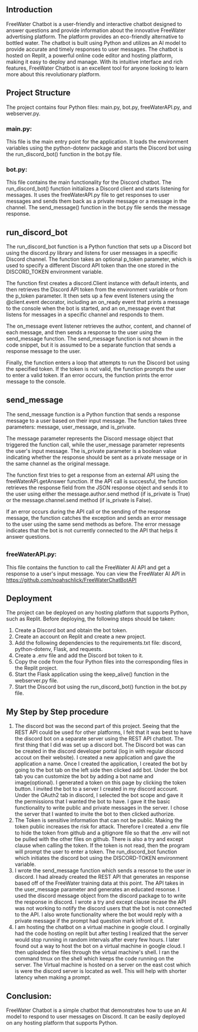 ## Introduction

FreeWater Chatbot is a user-friendly and interactive chatbot designed to answer questions and provide information about the innovative FreeWater advertising platform. The platform provides an eco-friendly alternative to bottled water. The chatbot is built using Python and utilizes an AI model to provide accurate and timely responses to user messages. The chatbot is hosted on Replit, a powerful online code editor and hosting platform, making it easy to deploy and manage. With its intuitive interface and rich features, FreeWater Chatbot is an excellent tool for anyone looking to learn more about this revolutionary platform.
## Project Structure
The project contains four Python files: main.py, bot.py, freeWaterAPI.py, and webserver.py.
### main.py:
This file is the main entry point for the application. It loads the environment variables using the python-dotenv package and starts the Discord bot using the run_discord_bot() function in the bot.py file.
### bot.py:
This file contains the main functionality for the Discord chatbot. The run_discord_bot() function initializes a Discord client and starts listening for messages. It uses the freeWaterAPI.py file to get responses to user messages and sends them back as a private message or a message in the channel. The send_message() function in the bot.py file sends the message response.

## run_discord_bot
The run_discord_bot function is a Python function that sets up a Discord bot using the discord.py library and listens for user messages in a specific Discord channel. The function takes an optional p_token parameter, which is used to specify a different Discord API token than the one stored in the DISCORD_TOKEN environment variable.

The function first creates a discord.Client instance with default intents, and then retrieves the Discord API token from the environment variable or from the p_token parameter. It then sets up a few event listeners using the @client.event decorator, including an on_ready event that prints a message to the console when the bot is started, and an on_message event that listens for messages in a specific channel and responds to them.

The on_message event listener retrieves the author, content, and channel of each message, and then sends a response to the user using the send_message function. The send_message function is not shown in the code snippet, but it is assumed to be a separate function that sends a response message to the user.

Finally, the function enters a loop that attempts to run the Discord bot using the specified token. If the token is not valid, the function prompts the user to enter a valid token. If an error occurs, the function prints the error message to the console.

## send_message
The send_message function is a Python function that sends a response message to a user based on their input message. The function takes three parameters: message, user_message, and is_private.

The message parameter represents the Discord message object that triggered the function call, while the user_message parameter represents the user's input message. The is_private parameter is a boolean value indicating whether the response should be sent as a private message or in the same channel as the original message.

The function first tries to get a response from an external API using the freeWaterAPI.getAnswer function. If the API call is successful, the function retrieves the response field from the JSON response object and sends it to the user using either the message.author.send method (if is_private is True) or the message.channel.send method (if is_private is False).

If an error occurs during the API call or the sending of the response message, the function catches the exception and sends an error message to the user using the same send methods as before. The error message indicates that the bot is not currently connected to the API that helps it answer questions.


##
### freeWaterAPI.py:
This file contains the function to call the FreeWater AI API and get a response to a user's input message. You can view the FreeWater AI API in https://github.com/noahschlick/FreeWaterChatBotAPI

## Deployment
The project can be deployed on any hosting platform that supports Python, such as Replit. Before deploying, the following steps should be taken:
1. Create a Discord bot and obtain the bot token.
2. Create an account on Replit and create a new project.
3. Add the following dependencies to the requirements.txt file: discord, python-dotenv, Flask, and requests.
4. Create a .env file and add the Discord bot token to it.
5. Copy the code from the four Python files into the corresponding files in the Replit project.
6. Start the Flask application using the keep_alive() function in the webserver.py file.
7. Start the Discord bot using the run_discord_bot() function in the bot.py file.

## My Step by Step procedure
 1. The discord bot was the second part of this project. Seeing that the REST API could be used for other platforms, I felt that it was best to have the discord bot on a separate server using the REST API chatbot. The first thing that I did was set up a discord bot. The Discord bot was can be created in the discord developer portal (log in with regular discord accout on their website). I created a new application and gave the application a name. Once I created the application, I created the bot by going to the bot tab on the left side then clicked add bot. Under the bot tab you can customize the bot by adding a bot name and image(optional). I generated a token on this page by clicking the token button. I invited the bot to a server I created in my discord account. Under the OAuth2 tab in discord, I selected the bot scope and gave it the permissions that I wanted the bot to have. I gave it the basic functionality to write public and private messages in the server. I chose the server that I wanted to invite the bot to then clicked authorize.
 2. The Token is sensitive information that can not be public. Making the token public increases the risk for attack. Therefore I created a .env file to hide the token from github and a gitignore file so that the .env will not be pulled with the other files on github. There is also a try and except clause when calling the token. If the token is not read, then the program will prompt the user to enter a token. The run_discord_bot function which initiates the discord bot using the DISCORD-TOKEN environment variable.
 4. I wrote the send_message function which sends a resonse to the user in discord. I had already created the REST API that generates an response based off of the FreeWater training data at this point. The API takes in the user_message parameter and generates an educated resonse. I used the discord message object from the discord package to to write the response in discord. I wrote a try and except clause incase the API was not working to notify the discord users that the bot is not connected to the API. I also wrote functionality where the bot would reply with a private message if the prompt had  question mark infront of it. 
 5. I am hosting the chatbot on a virtual machine in google cloud. I orginally had the code hosting on replit but after testing I realized that the server would stop running in random intervals after every few hours. I later found out a way to host the bot on a virtual machine in google cloud. I then uploaded the files through the virtual machine's shell. I ran the command tmux on the shell which keeps the code running on the server. The Virtual machine is hosted on a server on the east cost which is were the discord server is located as well. This will help with shorter latency when making a prompt. 


## Conclusion:
FreeWater Chatbot is a simple chatbot that demonstrates how to use an AI model to respond to user messages on Discord. It can be easily deployed on any hosting platform that supports Python.